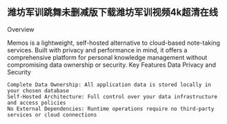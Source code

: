 ## 潍坊军训跳舞未删减版下载潍坊军训视频4k超清在线

Overview

Memos is a lightweight, self-hosted alternative to cloud-based note-taking services. Built with privacy and performance in mind, it offers a comprehensive platform for personal knowledge management without compromising data ownership or security.
Key Features
Data Privacy and Security

    Complete Data Ownership: All application data is stored locally in your chosen database
    Self-Hosted Architecture: Full control over your data infrastructure and access policies
    No External Dependencies: Runtime operations require no third-party services or cloud connections
